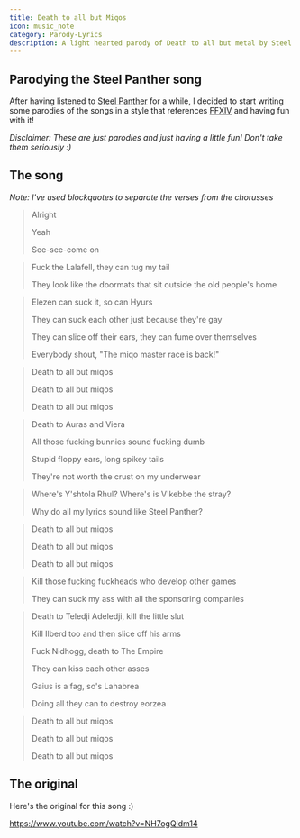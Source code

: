 ```yaml
---
title: Death to all but Miqos
icon: music_note
category: Parody-Lyrics
description: A light hearted parody of Death to all but metal by Steel Panther based on the Mi'qote race in FFXIV
---
```


## Parodying the Steel Panther song

After having listened to [Steel Panther](https://en.wikipedia.org/wiki/Steel_Panther) for a while, I decided to start writing some parodies of the songs in a style that references [FFXIV](http://www.finalfantasyxiv.com/) and having fun with it!

*Disclaimer: These are just parodies and just having a little fun! Don't take them seriously :)*

## The song

*Note: I've used blockquotes to separate the verses from the chorusses*

> Alright
>
> Yeah
>
> See-see-come on

> Fuck the Lalafell, they can tug my tail
>
> They look like the doormats that sit outside the old people's home

> Elezen can suck it, so can Hyurs
>
> They can suck each other just because they're gay
>
> They can slice off their ears, they can fume over themselves
>
> Everybody shout, "The miqo master race is back!"

> Death to all but miqos
>
> Death to all but miqos
>
> Death to all but miqos

> Death to Auras and Viera
>
> All those fucking bunnies sound fucking dumb
>
> Stupid floppy ears, long spikey tails
>
> They're not worth the crust on my underwear

> Where's Y'shtola Rhul? Where's is V'kebbe the stray?
>
> Why do all my lyrics sound like Steel Panther?

> Death to all but miqos
>
> Death to all but miqos
>
> Death to all but miqos

> Kill those fucking fuckheads who develop other games
>
> They can suck my ass with all the sponsoring companies

> Death to Teledji Adeledji, kill the little slut
>
> Kill Ilberd too and then slice off his arms
>
> Fuck Nidhogg, death to The Empire
>
> They can kiss each other asses
>
> Gaius is a fag, so's Lahabrea
>
> Doing all they can to destroy eorzea

> Death to all but miqos
>
> Death to all but miqos
>
> Death to all but miqos

## The original

Here's the original for this song :)

https://www.youtube.com/watch?v=NH7ogQldm14
